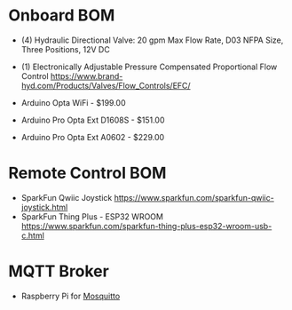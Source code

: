 # Onboard BOM

* (4) Hydraulic Directional Valve: 20 gpm Max Flow Rate, D03 NFPA Size, Three Positions, 12V DC 
* (1) Electronically Adjustable Pressure Compensated Proportional Flow Control https://www.brand-hyd.com/Products/Valves/Flow_Controls/EFC/

* Arduino Opta WiFi - $199.00
* Arduino Pro Opta Ext D1608S - $151.00
* Arduino Pro Opta Ext A0602 - $229.00

# Remote Control BOM

* SparkFun Qwiic Joystick https://www.sparkfun.com/sparkfun-qwiic-joystick.html
* SparkFun Thing Plus - ESP32 WROOM https://www.sparkfun.com/sparkfun-thing-plus-esp32-wroom-usb-c.html

# MQTT Broker

* Raspberry Pi for [Mosquitto](https://github.com/eclipse-mosquitto/mosquitto)
